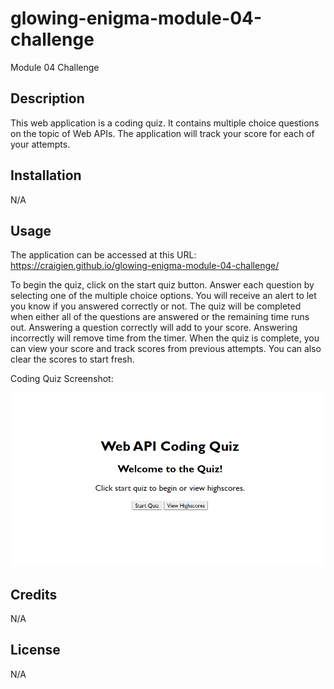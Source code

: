 # glowing-enigma-module-04-challenge
Module 04 Challenge

## Description

This web application is a coding quiz.  It contains multiple choice questions on the topic of Web APIs.  The application will track your score for each of your attempts.

## Installation

N/A

## Usage

The application can be accessed at this URL: https://craigien.github.io/glowing-enigma-module-04-challenge/

To begin the quiz, click on the start quiz button.  Answer each question by selecting one of the multiple choice options.  You will receive an alert to let you know if you answered correctly or not.  The quiz will be completed when either all of the questions are answered or the remaining time runs out.  Answering a question correctly will add to your score.  Answering incorrectly will remove time from the timer.  When the quiz is complete, you can view your score and track scores from previous attempts.  You can also clear the scores to start fresh.

Coding Quiz Screenshot:

![Web API Coding Quiz Screenshot](assets/images/Coding-Quiz-Screenshot.png)

## Credits

N/A

## License

N/A